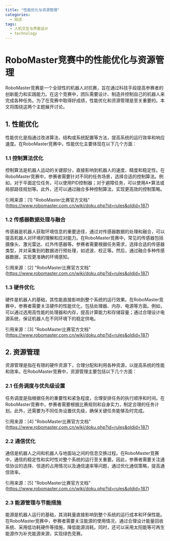 ```yaml
---  
title: "性能优化与资源管理"  
categories:  
  - 综述  
tags: 
  - 人机交互与界面设计 
  - technology  
---  
```


# RoboMaster竞赛中的性能优化与资源管理

RoboMaster竞赛是一个全球性的机器人对抗赛，旨在通过科技手段提高参赛者的创新能力和实践能力。在这个竞赛中，团队需要设计、制造并控制自己的机器人来完成各种任务。为了在竞赛中取得好成绩，性能优化和资源管理是至关重要的。本文将围绕这两个主题展开讨论。

## 1. 性能优化

性能优化是指通过改进算法、结构或系统配置等方法，提高系统的运行效率和响应速度。在RoboMaster竞赛中，性能优化主要体现在以下几个方面：

### 1.1 控制算法优化

控制算法是机器人运动的关键部分，直接影响到机器人的速度、精度和稳定性。在RoboMaster竞赛中，参赛者需要针对不同的任务场景，选择合适的控制算法。例如，对于平面定位任务，可以使用PID控制器；对于避障任务，可以使用A*算法或局部路径规划等。此外，还可以通过融合多种控制算法，实现更高效的控制策略。

引用来源：[1] "RoboMaster比赛官方文档"(https://www.robomaster.com.cn/wiki/doku.php?id=rules&oldid=187)

### 1.2 传感器数据处理与融合

传感器是机器人获取环境信息的重要途径，通过对传感器数据的处理和融合，可以提高机器人对环境的理解和应对能力。在RoboMaster竞赛中，常见的传感器包括摄像头、激光雷达、红外传感器等。参赛者需要根据任务需求，选择合适的传感器类型，并对采集到的数据进行预处理，如滤波、校正等。然后，通过融合多种传感器数据，实现更准确的环境感知。

引用来源：[2] "RoboMaster比赛官方文档"(https://www.robomaster.com.cn/wiki/doku.php?id=rules&oldid=187)

### 1.3 硬件优化

硬件是机器人的基础，其性能直接影响到整个系统的运行效果。在RoboMaster竞赛中，参赛者需要关注硬件的性能优化，包括处理器、内存、电源等方面。例如，可以通过选用高性能的处理器和内存，提高计算能力和存储容量；通过合理设计电源系统，保证机器人在不同环境下的稳定供电。

引用来源：[3] "RoboMaster比赛官方文档"(https://www.robomaster.com.cn/wiki/doku.php?id=rules&oldid=187)

## 2. 资源管理

资源管理是指在有限的硬件资源下，合理分配和利用各种资源，以提高系统的性能和效率。在RoboMaster竞赛中，资源管理主要包括以下几个方面：

### 2.1 任务调度与优先级设置

任务调度是指根据任务的重要性和紧急程度，合理安排任务的执行顺序和时间。在RoboMaster竞赛中，参赛者需要根据比赛规则和自身实力，制定合理的任务计划。此外，还需要为不同任务设置优先级，确保关键任务能够及时完成。

引用来源：[4] "RoboMaster比赛官方文档"(https://www.robomaster.com.cn/wiki/doku.php?id=rules&oldid=187)

### 2.2 通信优化

通信是机器人之间和机器人与地面站之间的信息交换过程。在RoboMaster竞赛中，通信的稳定性和实时性对整个系统的运行至关重要。因此，参赛者需要关注通信协议的选择、信道的占用情况以及通信速率等问题，通过优化通信策略，提高通信效率。

引用来源：[5] "RoboMaster比赛官方文档"(https://www.robomaster.com.cn/wiki/doku.php?id=rules&oldid=187)

### 2.3 能源管理与节能措施

能源是机器人运行的基础，其消耗量直接影响到整个系统的运行成本和环保性能。在RoboMaster竞赛中，参赛者需要关注能源的使用情况，通过合理设计能量回收系统、采用低功耗硬件等措施，降低能源消耗。同时，还可以采用太阳能等可再生能源作为补充能源来源，实现绿色竞赛。 
